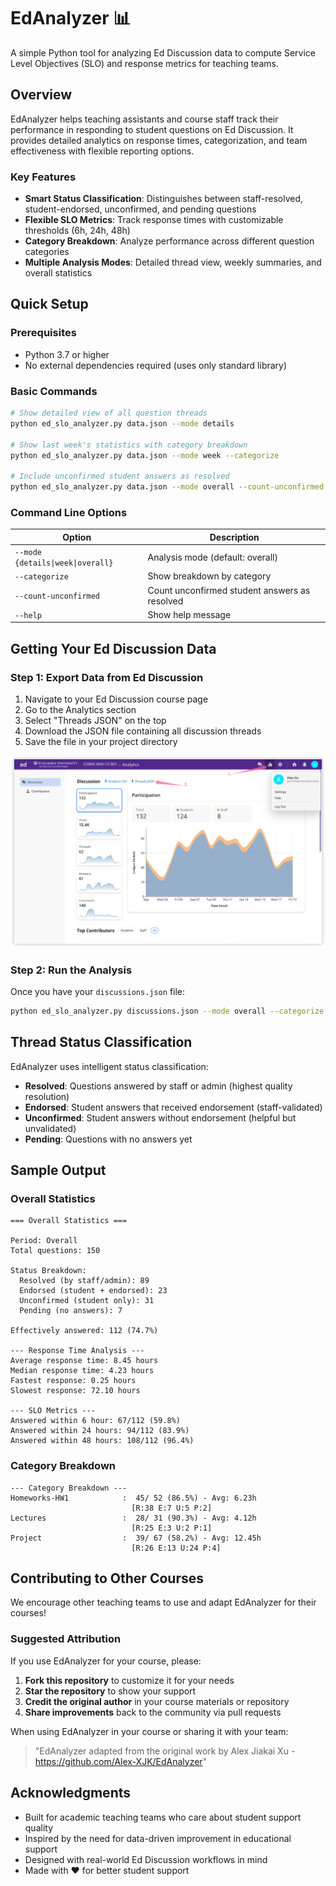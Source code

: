 # EdAnalyzer 📊

A simple Python tool for analyzing Ed Discussion data to compute Service Level Objectives (SLO) and response metrics for teaching teams.

## Overview

EdAnalyzer helps teaching assistants and course staff track their performance in responding to student questions on Ed Discussion. It provides detailed analytics on response times, categorization, and team effectiveness with flexible reporting options.

### Key Features

- **Smart Status Classification**: Distinguishes between staff-resolved, student-endorsed, unconfirmed, and pending questions
- **Flexible SLO Metrics**: Track response times with customizable thresholds (6h, 24h, 48h)
- **Category Breakdown**: Analyze performance across different question categories
- **Multiple Analysis Modes**: Detailed thread view, weekly summaries, and overall statistics

## Quick Setup

### Prerequisites
- Python 3.7 or higher
- No external dependencies required (uses only standard library)

### Basic Commands

```bash
# Show detailed view of all question threads
python ed_slo_analyzer.py data.json --mode details

# Show last week's statistics with category breakdown
python ed_slo_analyzer.py data.json --mode week --categorize

# Include unconfirmed student answers as resolved
python ed_slo_analyzer.py data.json --mode overall --count-unconfirmed
```

### Command Line Options

| Option                            | Description                                   |
|-----------------------------------|-----------------------------------------------|
| `--mode {details\|week\|overall}` | Analysis mode (default: overall)              |
| `--categorize`                    | Show breakdown by category                    |
| `--count-unconfirmed`             | Count unconfirmed student answers as resolved |
| `--help`                          | Show help message                             |

## Getting Your Ed Discussion Data

### Step 1: Export Data from Ed Discussion

1. Navigate to your Ed Discussion course page
2. Go to the Analytics section
3. Select "Threads JSON" on the top
4. Download the JSON file containing all discussion threads
5. Save the file in your project directory

![Export Threads JSON](./docs/EdExport.png)

### Step 2: Run the Analysis

Once you have your `discussions.json` file:

```bash
python ed_slo_analyzer.py discussions.json --mode overall --categorize
```

## Thread Status Classification

EdAnalyzer uses intelligent status classification:

- **Resolved**: Questions answered by staff or admin (highest quality resolution)
- **Endorsed**: Student answers that received endorsement (staff-validated)
- **Unconfirmed**: Student answers without endorsement (helpful but unvalidated)
- **Pending**: Questions with no answers yet

## Sample Output

### Overall Statistics
```
=== Overall Statistics ===

Period: Overall
Total questions: 150

Status Breakdown:
  Resolved (by staff/admin): 89
  Endorsed (student + endorsed): 23
  Unconfirmed (student only): 31
  Pending (no answers): 7

Effectively answered: 112 (74.7%)

--- Response Time Analysis ---
Average response time: 8.45 hours
Median response time: 4.23 hours
Fastest response: 0.25 hours
Slowest response: 72.10 hours

--- SLO Metrics ---
Answered within 6 hour: 67/112 (59.8%)
Answered within 24 hours: 94/112 (83.9%)
Answered within 48 hours: 108/112 (96.4%)
```

### Category Breakdown
```
--- Category Breakdown ---
Homeworks-HW1            :  45/ 52 (86.5%) - Avg: 6.23h
                           [R:38 E:7 U:5 P:2]
Lectures                 :  28/ 31 (90.3%) - Avg: 4.12h
                           [R:25 E:3 U:2 P:1]
Project                  :  39/ 67 (58.2%) - Avg: 12.45h
                           [R:26 E:13 U:24 P:4]
```

## Contributing to Other Courses

We encourage other teaching teams to use and adapt EdAnalyzer for their courses!

### Suggested Attribution
If you use EdAnalyzer for your course, please:

1. **Fork this repository** to customize it for your needs
2. **Star the repository** to show your support
3. **Credit the original author** in your course materials or repository
4. **Share improvements** back to the community via pull requests

When using EdAnalyzer in your course or sharing it with your team:

> "EdAnalyzer adapted from the original work by Alex Jiakai Xu - https://github.com/Alex-XJK/EdAnalyzer"

## Acknowledgments

- Built for academic teaching teams who care about student support quality
- Inspired by the need for data-driven improvement in educational support
- Designed with real-world Ed Discussion workflows in mind
- Made with ❤️ for better student support
